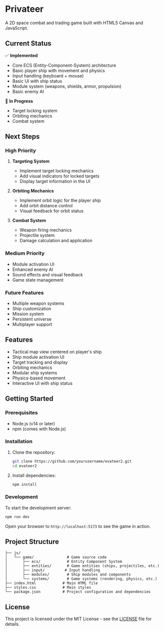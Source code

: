 # Privateer

A 2D space combat and trading game built with HTML5 Canvas and JavaScript.

## Current Status

✅ **Implemented**
- Core ECS (Entity-Component-System) architecture
- Basic player ship with movement and physics
- Input handling (keyboard + mouse)
- Basic UI with ship status
- Module system (weapons, shields, armor, propulsion)
- Basic enemy AI

🚧 **In Progress**
- Target locking system
- Orbiting mechanics
- Combat system

## Next Steps

### High Priority
1. **Targeting System**
   - Implement target locking mechanics
   - Add visual indicators for locked targets
   - Display target information in the UI

2. **Orbiting Mechanics**
   - Implement orbit logic for the player ship
   - Add orbit distance control
   - Visual feedback for orbit status

3. **Combat System**
   - Weapon firing mechanics
   - Projectile system
   - Damage calculation and application

### Medium Priority
- Module activation UI
- Enhanced enemy AI
- Sound effects and visual feedback
- Game state management

### Future Features
- Multiple weapon systems
- Ship customization
- Mission system
- Persistent universe
- Multiplayer support

## Features

- Tactical map view centered on player's ship
- Ship module activation UI
- Target tracking and display
- Orbiting mechanics
- Modular ship systems
- Physics-based movement
- Interactive UI with ship status

## Getting Started

### Prerequisites

- Node.js (v14 or later)
- npm (comes with Node.js)

### Installation

1. Clone the repository:
   ```bash
   git clone https://github.com/yourusername/evateer2.git
   cd evateer2
   ```

2. Install dependencies:
   ```bash
   npm install
   ```

### Development

To start the development server:
```bash
npm run dev
```

Open your browser to `http://localhost:5173` to see the game in action.

## Project Structure

```
├── js/
│   └── game/               # Game source code
│       ├── ecs/            # Entity Component System
│       ├── entities/       # Game entities (ships, projectiles, etc.)
│       ├── input/         # Input handling
│       ├── modules/        # Ship modules and components
│       └── systems/        # Game systems (rendering, physics, etc.)
├── index.html            # Main HTML file
├── styles.css            # Main styles
└── package.json          # Project configuration and dependencies
```

## License

This project is licensed under the MIT License - see the [LICENSE](LICENSE) file for details.
